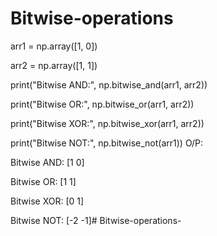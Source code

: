 # Bitwise-operations
arr1 = np.array([1, 0])

arr2 = np.array([1, 1])

print("Bitwise AND:", np.bitwise_and(arr1, arr2))

print("Bitwise OR:", np.bitwise_or(arr1, arr2)) 

print("Bitwise XOR:", np.bitwise_xor(arr1, arr2))

print("Bitwise NOT:", np.bitwise_not(arr1))
O/P:

Bitwise AND: [1 0]

Bitwise OR: [1 1]

Bitwise XOR: [0 1]

Bitwise NOT: [-2 -1]# Bitwise-operations-
